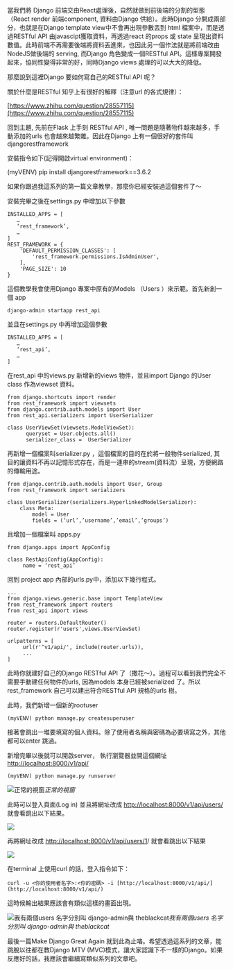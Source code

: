 


當我們將 Django 前端交由React處理後，自然就做到前後端的分割的型態（React render 前端component, 資料由Django 供給）。此時Django 分開成兩部分，也就是在Django template view中不會再出現參數丟到 html 檔案中，而是透過RESTful API 由javascipt獲取資料，再透過react 的props 或 state 呈現出資料數值。此時前端不再需要後端將資料丟進來，也因此另一個作法就是將前端改由NodeJS做後端的 serving, 而Django 角色變成一個RESTful API。這樣專案開發起來，協同性變得非常的好，同時Django views 處理的可以大大的降低。

那麼說到這裡Django 要如何寫自己的RESTful API 呢？

關於什麼是RESTful 知乎上有很好的解釋（注意url 的各式規律）：

[https://www.zhihu.com/question/28557115](https://www.zhihu.com/question/28557115)

回到主題, 先前在Flask 上手刻 RESTful API , 唯一問題是隨著物件越來越多，手動添加的urls 也會越來越繁雜。因此在Django 上有一個很好的套件叫 djangorestframework

安裝指令如下(記得開啟virtual environment)：

(myVENV) pip install djangorestframework==3.6.2

如果你跟過我這系列的第一篇文章教學，那麼你已經安裝過這個套件了～

安裝完畢之後在settings.py 中增加以下參數

    INSTALLED_APPS = [
       …
       ‘rest_framework’,
       …
    ]
    REST_FRAMEWORK = {
        'DEFAULT_PERMISSION_CLASSES': [
            'rest_framework.permissions.IsAdminUser',
        ],
        'PAGE_SIZE': 10
    }

這個教學我會使用Django 專案中原有的Models （Users ）來示範。首先新創一個 app

    django-admin startapp rest_api

並且在settings.py 中再增加這個參數

    INSTALLED_APPS = [
       …
       ‘rest_api’,
       …
    ]

在rest_api 中的views.py 新增新的views 物件，並且import Django 的User class 作為viewset 資料。

    from django.shortcuts import render
    from rest_framework import viewsets
    from django.contrib.auth.models import User
    from rest_api.serializers import UserSerializer

    class UserViewSet(viewsets.ModelViewSet):
          queryset = User.objects.all()
          serializer_class =  UserSerializer

再新增一個檔案叫serializer.py ，這個檔案的目的在於將一般物件serialized, 其目的讓資料不再以記憶形式存在，而是一連串的stream(資料流）呈現，方便網路的傳輸用途。

    from django.contrib.auth.models import User, Group
    from rest_framework import serializers

    class UserSerializer(serializers.HyperlinkedModelSerializer):
        class Meta:
            model = User
            fields = (‘url’,’username’,’email’,’groups’)

且增加一個檔案叫 apps.py

    from django.apps import AppConfig

    class RestApiConfig(AppConfig):
         name = ‘rest_api’

回到 project app 內部的urls.py中，添加以下幾行程式。

    ...
    from django.views.generic.base import TemplateView
    from rest_framework import routers
    from rest_api import views

    router = routers.DefaultRouter()
    router.register(r'users',views.UserViewSet)

    urlpatterns = [
         url(r'^v1/api/', include(router.urls)),
         ...
    ]

此時你就建好自己的Django RESTful API 了（撒花～）。過程可以看到我們完全不需要手動建任何物件的urls, 因為models 本身已經被serialized 了。所以rest_framework 自己可以建出符合RESTful API 規格的urls 樹。

此時，我們新增一個新的rootuser

    (myVENV) python manage.py createsuperuser

接著會跳出一堆要填寫的個人資料。除了使用者名稱與密碼為必要填寫之外，其他都可以enter 跳過。

新增完畢以後就可以開啟server， 執行瀏覽器並開這個網址 [http://localhost:8000/v1/api/](http://localhost:8000/v1/api/)

    (myVENV) python manage.py runserver

![正常的視窗](https://cdn-images-1.medium.com/max/2000/1*QNcoQzz2losIwxrfAJBf6w.png)*正常的視窗*

此時可以登入頁面(Log in) 並且將網址改成 [http://localhost:8000/v1/api/users/](http://localhost:8000/v1/api/users/) 就會看跳出以下結果。

![](https://cdn-images-1.medium.com/max/2000/1*T1y56T1lXhEBgvHUScGZ9Q.png)

再將網址改成 [http://localhost:8000/v1/api/users/1](http://localhost:8000/v1/api/users/1/)/ 就會看跳出以下結果

![](https://cdn-images-1.medium.com/max/2000/1*0lLgtRQyZvo-UQa_3xuWHQ.png)

在terminal 上使用curl 的話，登入指令如下：

    curl -u <你的使用者名字>:<你的密碼> -i [http://localhost:8000/v1/api/](http://localhost:8000/v1/api/)

這時候輸出結果應該會有類似這樣的畫面出現。

![我有兩個users 名字分別叫 django-admin與 theblackcat](https://cdn-images-1.medium.com/max/2000/1*QehJaDZ7J4aC8qecAXAM5Q.png)*我有兩個users 名字分別叫 django-admin與 theblackcat*

最後一篇Make Django Great Again 就到此為止咯。希望透過這系列的文章，能跳脫以往都在教Django MTV (MVC)模式，讓大家認識下不一樣的Django。如果反應好的話，我應該會繼續寫類似系列的文章吧。
